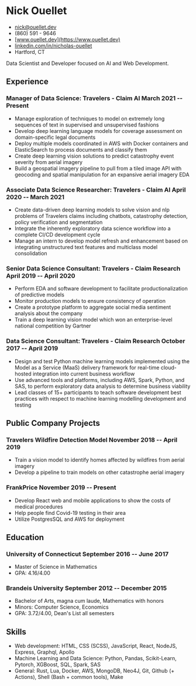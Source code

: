 # Nick Ouellet

- [nick@ouellet.dev](mailto:nick@ouellet.dev)
- (860) 591 - 9646
- [www.ouellet.dev](https://www.ouellet.dev)
- [linkedin.com/in/nicholas-ouellet](https://www.linkedin.com/in/nicholas-ouellet)
- Hartford, CT

Data Scientist and Developer focused on AI and Web Development.

## Experience

### <span>Manager of Data Science: Travelers - Claim AI</span> <span>March 2021 -- Present</span>

- Manage exploration of techniques to model on extremely long sequences of text in supervised and unsupervised fashions
- Develop deep learning language models for coverage assessment on domain-specific legal documents
- Deploy multiple models coordinated in AWS with Docker containers and ElasticSearch to process documents and classify them
- Create deep learning vision solutions to predict catastrophy event severity from aerial imagery
- Build a geospatial imagery pipeline to pull from a tiled image API with geocoding and spatial manipulation for an expansive aerial imagery EDA

### <span>Associate Data Science Researcher: Travelers - Claim AI</span> <span>April 2020 -- March 2021</span>

- Create data-driven deep learning models to solve vision and nlp problems of Travelers claims including chatbots, catastrophy detection, policy verification and segmentation
- Integrate the inherently exploratory data science workflow into a complete CI/CD development cycle
- Manage an intern to develop model refresh and enhancement based on integrating unstructured text features and multiclass model consolidation

### <span>Senior Data Science Consultant: Travelers - Claim Research</span> <span>April 2019 -- April 2020</span>
- Perform EDA and software development to facilitate productionalization of predictive models
- Monitor production models to ensure consistency of operation
- Create a prototype platform to aggregate social media sentiment analysis about the company
- Train a deep learning vision model which won an enterprise-level national competition by Gartner

### <span>Data Science Consultant: Travelers - Claim Research</span> <span>October 2017 -- April 2019</span>
- Design and test Python machine learning models implemented using the Model as a Service (MaaS) delivery framework for real-time cloud-hosted integration into current business workflow
- Use advanced tools and platforms, including AWS, Spark, Python, and SAS, to perform exploratory data analysis to determine business viability
- Lead classes of 15+ participants to teach software development best practices with respect to machine learning modelling development and testing

## Public Company Projects

### <span>Travelers Wildfire Detection Model</span> <span>November 2018 -- April 2019</span>

- Train a vision model to identify homes affected by wildfires from aerial imagery
- Develop a pipeline to train models on other catastrophe aerial imagery

### <span>FrankPrice</span> <span>November 2019 -- Present</span>

- Develop React web and mobile applications to show the costs of medical procedures
- Help people find Covid-19 testing in their area
- Utilize PostgresSQL and AWS for deployment

## Education

### <span>University of Connecticut</span> <span>September 2016 -- June 2017</span>

- Master of Science in Mathematics
- GPA: 4.16/4.00

### <span>Brandeis University</span> <span>September 2012 -- December 2015</span>

- Bachelor of Arts, magna cum laude, Mathematics with honors
- Minors: Computer Science, Economics
- GPA: 3.72/4.00, Dean's List all semesters

## Skills

- Web development: HTML, CSS (SCSS), JavaScript, React, NodeJS, Express, Graphql, Apollo
- Machine Learning and Data Science: Python, Pandas, Scikit-Learn, Pytorch, XGBoost, SQL, Spark, SAS
- General: Rust, Lua, Docker, AWS, MongoDB, Neo4J, Git, Github (+ Actions), Shell (Bash + common tools), Make
